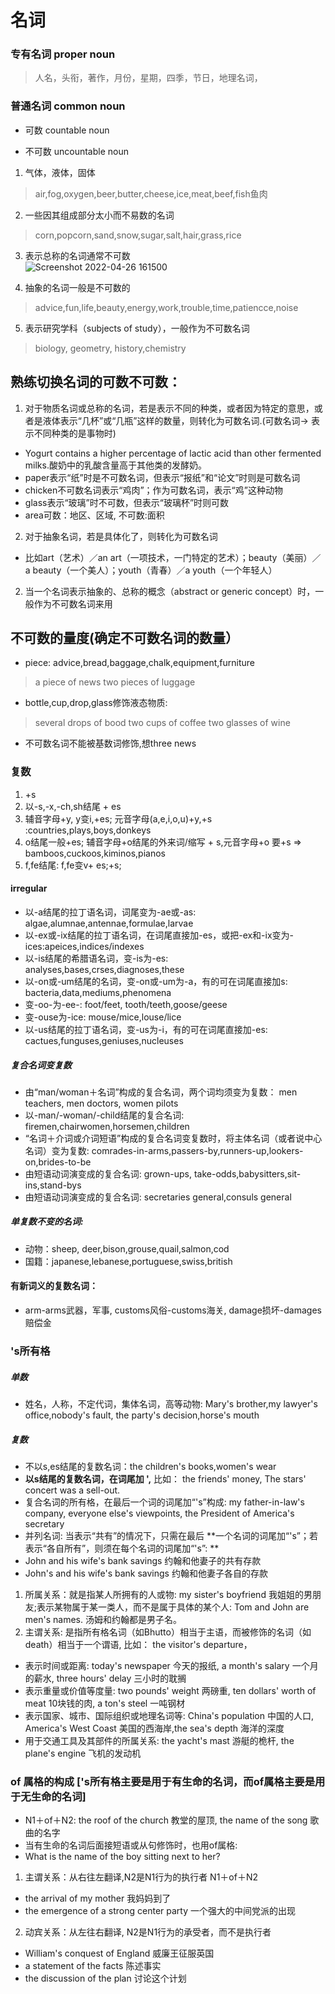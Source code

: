 # 名词
### 专有名词 proper noun
> 人名，头衔，著作，月份，星期，四季，节日，地理名词，

### 普通名词 common noun 
- 可数 countable noun

- 不可数 uncountable noun
1. 气体，液体，固体
> air,fog,oxygen,beer,butter,cheese,ice,meat,beef,fish鱼肉  

2.  一些因其组成部分太小而不易数的名词
> corn,popcorn,sand,snow,sugar,salt,hair,grass,rice

3. 表示总称的名词通常不可数  
![Screenshot 2022-04-26 161500](https://user-images.githubusercontent.com/64322636/165278188-88479d0f-a738-43e2-83d2-cad11a5d37ee.png)

4. 抽象的名词一般是不可数的
> advice,fun,life,beauty,energy,work,trouble,time,patiencce,noise

5. 表示研究学科（subjects of study），一般作为不可数名词
> biology, geometry, history,chemistry

## 熟练切换名词的可数不可数：
1. 对于物质名词或总称的名词，若是表示不同的种类，或者因为特定的意思，或者是液体表示“几杯”或“几瓶”这样的数量，则转化为可数名词.(可数名词-> 表示不同种类的是事物时)  
- Yogurt contains a higher percentage of lactic acid than other fermented milks.酸奶中的乳酸含量高于其他类的发酵奶。
- paper表示“纸”时是不可数名词，但表示“报纸”和“论文”时则是可数名词  
- chicken不可数名词表示“鸡肉”；作为可数名词，表示“鸡”这种动物  
- glass表示“玻璃”时不可数，但表示“玻璃杯”时则可数  
- area可数：地区、区域, 不可数:面积

2. 对于抽象名词，若是具体化了，则转化为可数名词  
- 比如art（艺术）／an art（一项技术，一门特定的艺术）；beauty（美丽）／a beauty（一个美人）；youth（青春）／a youth（一个年轻人）

2. 当一个名词表示抽象的、总称的概念（abstract or generic concept）时，一般作为不可数名词来用


## 不可数的量度(确定不可数名词的数量）
- piece: advice,bread,baggage,chalk,equipment,furniture
> a piece of news
> two pieces of luggage

- bottle,cup,drop,glass修饰液态物质:
> several drops of bood
> two cups of coffee
> two glasses of wine

- 不可数名词不能被基数词修饰,想three news

### 复数
1. +s
2. 以-s,-x,-ch,sh结尾 + es
3. 辅音字母+y, y变i,+es; 元音字母(a,e,i,o,u)+y,+s  :countries,plays,boys,donkeys
4. o结尾一般+es; 辅音字母+o结尾的外来词/缩写 + s,元音字母+o 要+s => bamboos,cuckoos,kiminos,pianos
6. f,fe结尾: f,fe变v+ es;+s;

#### irregular
- 以-a结尾的拉丁语名词，词尾变为-ae或-as: algae,alumnae,antennae,formulae,larvae
- 以-ex或-ix结尾的拉丁语名词，在词尾直接加-es，或把-ex和-ix变为-ices:apeices,indices/indexes
- 以-is结尾的希腊语名词，变-is为-es: analyses,bases,crses,diagnoses,these
- 以-on或-um结尾的名词，变-on或-um为-a，有的可在词尾直接加s: bacteria,data,mediums,phenomena
- 变-oo-为-ee-: foot/feet, tooth/teeth,goose/geese
- 变-ouse为-ice: mouse/mice,louse/lice
- 以-us结尾的拉丁语名词，变-us为-i，有的可在词尾直接加-es: cactues,funguses,geniuses,nucleuses

##### 复合名词变复数
- 由“man/woman＋名词”构成的复合名词，两个词均须变为复数： men teachers, men doctors, women pilots
- 以-man/-woman/-child结尾的复合名词: firemen,chairwomen,horsemen,children
- “名词＋介词或介词短语”构成的复合名词变复数时，将主体名词（或者说中心名词）变为复数: comrades-in-arms,passers-by,runners-up,lookers-on,brides-to-be
- 由短语动词演变成的复合名词: grown-ups, take-odds,babysitters,sit-ins,stand-bys
- 由短语动词演变成的复合名词: secretaries general,consuls general

##### 单复数不变的名词:
- 动物：sheep, deer,bison,grouse,quail,salmon,cod
- 国籍：japanese,lebanese,portuguese,swiss,british

#### 有新词义的复数名词：
- arm-arms武器，军事, customs风俗-customs海关, damage损坏-damages赔偿金


### 's所有格
##### 单数
- 姓名，人称，不定代词，集体名词，高等动物: Mary's brother,my lawyer's office,nobody's fault, the party's decision,horse's mouth
##### 复数
- 不以s,es结尾的复数名词：the children's books,women's wear
- **以s结尾的复数名词，在词尾加 ',** 比如： the friends' money, The stars' concert was a sell-out. 
- 复合名词的所有格，在最后一个词的词尾加“'s”构成: my father-in-law's company, everyone else's viewpoints, the President of America's secretary
- 并列名词: 当表示“共有”的情况下，只需在最后
**一个名词的词尾加“'s”；若表示“各自所有”，则须在每个名词的词尾加“'s”: ** 
- John and his wife's bank savings 约翰和他妻子的共有存款
- John's and his wife's bank savings 约翰和他妻子各自的存款

1. 所属关系：就是指某人所拥有的人或物: my sister's boyfriend 我姐姐的男朋友;表示某物属于某一类人，而不是属于具体的某个人: Tom and John are men's names. 汤姆和约翰都是男子名。
2. 主谓关系: 是指所有格名词（如Bhutto）相当于主语，而被修饰的名词（如death）相当于一个谓语, 比如： the visitor's departure， 

- 表示时间或距离: today's newspaper 今天的报纸, a month's salary 一个月的薪水, three hours' delay 三小时的耽搁
- 表示重量或价值等度量: two pounds' weight 两磅重, ten dollars' worth of meat 10块钱的肉, a ton's steel 一吨钢材
- 表示国家、城市、国际组织或地理名词等: China's population 中国的人口, America's West Coast 美国的西海岸,the sea's depth 海洋的深度
- 用于交通工具及其部件的所属关系: the yacht's mast 游艇的桅杆, the plane's engine 飞机的发动机

### of 属格的构成 ['s所有格主要是用于有生命的名词，而of属格主要是用于无生命的名词]  
- N1＋of＋N2: the roof of the church 教堂的屋顶, the name of the song 歌曲的名字
- 当有生命的名词后面接短语或从句修饰时，也用of属格:
- What is the name of the boy sitting next to her?

1. 主谓关系：从右往左翻译,N2是N1行为的执行者 N1＋of＋N2
- the arrival of my mother 我妈妈到了
- the emergence of a strong center party 一个强大的中间党派的出现
2. 动宾关系：从左往右翻译, N2是N1行为的承受者，而不是执行者
- William's conquest of England 威廉王征服英国
- a statement of the facts 陈述事实
- the discussion of the plan 讨论这个计划
